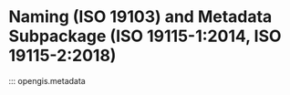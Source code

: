 # Naming (ISO 19103) and Metadata Subpackage (ISO 19115-1:2014, ISO 19115-2:2018)
::: opengis.metadata